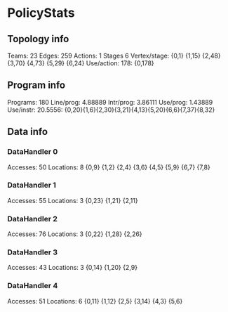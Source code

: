 # PolicyStats
## Topology info
Teams:		23
Edges:		259
Actions:	1
Stages		6
Vertex/stage:	{0,1} {1,15} {2,48} {3,70} {4,73} {5,29} {6,24} 
Use/action:	178: {0,178} 

## Program info
Programs:	180
Line/prog:	4.88889
Intr/prog:	3.86111
Use/prog:	1.43889
Use/instr:	20.5556: {0,20}{1,6}{2,30}{3,21}{4,13}{5,20}{6,6}{7,37}{8,32}

## Data info

### DataHandler 0
Accesses:	50
Locations:	8
{0,9} {1,2} {2,4} {3,6} {4,5} {5,9} {6,7} {7,8} 

### DataHandler 1
Accesses:	55
Locations:	3
{0,23} {1,21} {2,11} 

### DataHandler 2
Accesses:	76
Locations:	3
{0,22} {1,28} {2,26} 

### DataHandler 3
Accesses:	43
Locations:	3
{0,14} {1,20} {2,9} 

### DataHandler 4
Accesses:	51
Locations:	6
{0,11} {1,12} {2,5} {3,14} {4,3} {5,6} 